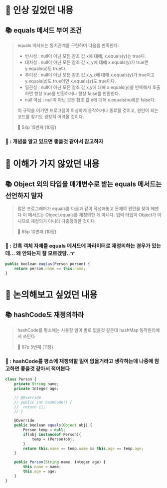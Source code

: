 # 📌 인상 깊었던 내용

## 📚 equals 메서드 부여 조건

> equals 메서드는 동치관계를 구현하며 다음을 만족한다.
> 
> - 반사성 : null이 아닌 모든 참조 값 x에 대해, x.equals(y)는 true다.
> - 대치성 : null이 아닌 모든 참조 값 x, y에 대해 x.equals(y)가 true면 y.equals(x)도 true다.
> - 추이성 : null이 아닌 모든 참조 값 x,y,z에 대해 x.equals(y)가 true이고 y.equals(z)도 true이면 x.equals(z)도 true이다.
> - 일관성 : null이 아닌 모든 참조 값 x,y에 대해 x.equals(y)를 반복해서 호출하면 항상 true를 반환하거나 항상 false를 반환한다.
> - null 아님 : null이 아닌 모든 참조 값 x에 대해 x.equals(null)은 false다.
> 
> 이 규약을 어기면 프로그램이 이상하게 동작하거나 종료될 것이고, 원인이 되는 코드를 찾기도 굉장히 어려울 것이다.
> 
> 📕 54p 15번째 (10장)
>

### **🧐 : 개념을 알고 있으면 좋을것 같아서 참고하자**

# 📌 이해가 가지 않았던 내용

## **📚 Object 외의 타입을 매개변수로 받는 equals 메서드는 선언하지 말자**

> 많은 프로그래머가 equals를 다음과 같이 작성해놓고 문제의 원인을 찾아 헤맨다
> 이 메서드는 Object.equals를 재정의한 게 아니다. 입력 타입이 Object가 아니므로 재정의가 아니라 다중정의한 것이다
> 
> 📕 65p 10번째 (10장)
>

### **🧐 : 간혹 객체 자체를 equals 메서드에 파라미터로 재정의하는 경우가 있는데… 왜 안되는지 잘 모르겠담..ㅜ**

```jsx
public boolean euqlas(Person person) {
	return person.name == this.name;
}
```

# 📌 논의해보고 싶었던 내용

## **📚 hashCode도 재정의하라**

> hashCode를 평소에는 사용할 일이 별로 없을것 같은데 hashMap 동작원리에서 쓰인다
> 
> 📕 67p 5번째 (11장)
>

### **🧐 : hashCode를 평소에 재정의할 일이 없을거라고 생각하는데 나중에 참고하면 좋을것 같아서 적어본다**

```jsx
class Person {
	private String name;
	private Integer age;

	// @Override
	// public int hashCode() {
	// 	return 11;
	// }

	@Override
	public boolean equals(Object obj) {
		Person temp = null;
		if(obj instanceof Person){
			temp = (Person)obj;
		}
		return this.name == temp.name && this.age == temp.age;
	}

	public Person(String name, Integer age) {
		this.name = name;
		this.age = age;
	}
}
```